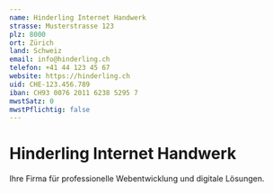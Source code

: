 ```yaml
---
name: Hinderling Internet Handwerk
strasse: Musterstrasse 123
plz: 8000
ort: Zürich
land: Schweiz
email: info@hinderling.ch
telefon: +41 44 123 45 67
website: https://hinderling.ch
uid: CHE-123.456.789
iban: CH93 0076 2011 6238 5295 7
mwstSatz: 0
mwstPflichtig: false
---
```


# Hinderling Internet Handwerk

Ihre Firma für professionelle Webentwicklung und digitale Lösungen.
